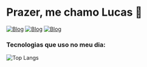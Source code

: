 # Prazer, me chamo Lucas 👋
[![Blog](https://img.shields.io/badge/LinkedIn-0077B5?style=for-the-badge&logo=linkedin&logoColor=white)](https://www.linkedin.com/in/lukasfelixdev/)
[![Blog](https://img.shields.io/badge/Twitter-1DA1F2?style=for-the-badge&logo=twitter&logoColor=white)](https://www.behance.net/kdesignerpro)
[![Blog](https://img.shields.io/badge/Instagram-E4405F?style=for-the-badge&logo=instagram&logoColor=white)](https://www.instagram.com/lukasfelix___/)

### Tecnologias que uso no meu dia:
![Top Langs](https://github-readme-stats.vercel.app/api/top-langs/?username=lucasfelixdev&layout=donut)



